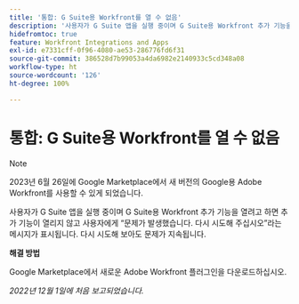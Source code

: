 ```yaml
---
title: '통합: G Suite용 Workfront를 열 수 없음'
description: '사용자가 G Suite 앱을 실행 중이며 G Suite용 Workfront 추가 기능을 열려고 하면 추가 기능이 열리지 않고 사용자에게 “문제가 발생했습니다. 다시 시도해 주십시오”라는 메시지가 표시됩니다. 다시 시도해 보아도 문제가 지속됩니다. '
hidefromtoc: true
feature: Workfront Integrations and Apps
exl-id: e7331cff-0f96-4080-ae53-286776fd6f31
source-git-commit: 386528d7b99053a4da6982e2140933c5cd348a08
workflow-type: ht
source-wordcount: '126'
ht-degree: 100%

---
```


# 통합: G Suite용 Workfront를 열 수 없음

<!--Converted to Story-->

>[!NOTE]
>
>2023년 6월 26일에 Google Marketplace에서 새 버전의 Google용 Adobe Workfront를 사용할 수 있게 되었습니다.

사용자가 G Suite 앱을 실행 중이며 G Suite용 Workfront 추가 기능을 열려고 하면 추가 기능이 열리지 않고 사용자에게 “문제가 발생했습니다. 다시 시도해 주십시오”라는 메시지가 표시됩니다. 다시 시도해 보아도 문제가 지속됩니다.

**해결 방법**

Google Marketplace에서 새로운 Adobe Workfront 플러그인을 다운로드하십시오.

_2022년 12월 1일에 처음 보고되었습니다._
